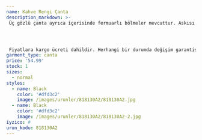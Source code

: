 ```yaml
---
name: Kahve Rengi Çanta
description_markdown: >-
 Üç gözlü çanta ayrıca içerisinde fermuarlı bölmeler mevcuttur. Askısı yanında gönderilecektir.




 Fiyatlara kargo ücreti dahildir. Herhangi bir durumda değişim garantisi vardır.
garment_type: canta
price: '54.99'
stock: 1
sizes:
  - normal
styles:
  - name: Black
    color: '#dfd3c2'
    image: /images/urunler/818130A2/818130A2.jpg
  - name: Black
    color: '#dfd3c2'
    image: /images/urunler/818130A2/818130A2-2.jpg
iyzico: #
urun_kodu: 818130A2
---
```

